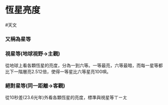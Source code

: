 # 恆星亮度
#天文 
### 又稱為星等
### 視星等(地球視野->主觀)
從地球上看各顆恆星的亮度，分為一到六等。一等最亮，六等最暗，而每一星等都比下一階層亮2.512倍，使得一等星比六等星亮100唄。
### 絕對星等(同一距離->客觀)
從10秒差(23.6光年)外看各顆恆星的亮度，標準與視星等ㄒㄧㄤ